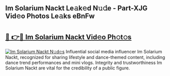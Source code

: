 ## Im Solarium Nackt Le𝚊k𝚎d N𝚞𝚍e - Part-XJG Vid𝚎o Photos Le𝚊ks eBnFw

# <h2><a href="http://fb74lfe.evod.top/?m=Im+Solarium+Nackt">🔗 👉🔴 Im Solarium Nackt Vid𝚎o Ph𝚘t𝚘s</a></h2>

[![Im Solarium Nackt N𝚞d𝚎s](https://i.imgur.com/8V9OHl7.gif)](http://fb74lfe.evod.top/?m=Im+Solarium+Nackt)
Influential social media influencer Im Solarium Nackt, recognized for sharing lifestyle and dance-themed content, including dance trend performances and mini vlogs. Integrity and trustworthiness Im Solarium Nackt are vital for the credibility of a public figure. 
